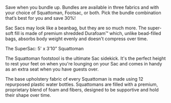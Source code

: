 Save when you bundle up. Bundles are available in three fabrics and with your choice of Squattoman, Footsac, or both. Pick the bundle combination that’s best for you and save 30%! 

Sac Sacs may look like a beanbag, but they are so much more. The super-soft fill is made of premium shredded Durafoam™ which, unlike bead-filled bags, absorbs body weight evenly and doesn't compress over time. 

The SuperSac: 5' x 3’10” Squattoman 

The Squattoman footstool is the ultimate Sac sidekick. It's the perfect height to rest your feet on when you're lounging on your Sac and comes in handy as an extra seat when you have guests over. 

The base upholstery fabric of every Squattoman is made using 12 repurposed plastic water bottles. Squattomans are filled with a premium, proprietary blend of foam and fibers, designed to be supportive and hold their shape over time.